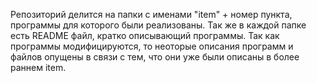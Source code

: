 Репозиторий делится на папки с именами "item" + номер пункта, программы для которого были реализованы. Так же в каждой папке есть README файл, кратко описывающий программы. Так как программы модифицируются, то неоторые описания программ и файлов опущены в связи с тем, что они уже были описаны в более раннем item.
